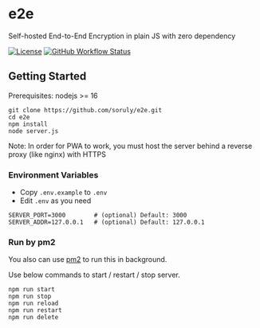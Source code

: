 # e2e

Self-hosted End-to-End Encryption in plain JS with zero dependency

[![License](https://img.shields.io/github/license/soruly/e2e.svg?style=flat-square)](https://github.com/soruly/e2e/blob/master/LICENSE)
[![GitHub Workflow Status](https://img.shields.io/github/actions/workflow/status/soruly/e2e/node.js.yml?style=flat-square)](https://github.com/soruly/e2e/actions)

## Getting Started

Prerequisites: nodejs >= 16

```
git clone https://github.com/soruly/e2e.git
cd e2e
npm install
node server.js
```

Note: In order for PWA to work, you must host the server behind a reverse proxy (like nginx) with HTTPS

### Environment Variables

- Copy `.env.example` to `.env`
- Edit `.env` as you need

```
SERVER_PORT=3000        # (optional) Default: 3000
SERVER_ADDR=127.0.0.1   # (optional) Default: 127.0.0.1
```

### Run by pm2

You also can use [pm2](https://pm2.keymetrics.io/) to run this in background.

Use below commands to start / restart / stop server.

```
npm run start
npm run stop
npm run reload
npm run restart
npm run delete
```
